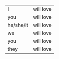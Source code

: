 |   |   |
|---|---|
|I|will love|
|you|will love|
|he/she/it|will love|
|we|will love|
|you|will love|
|they|will love|